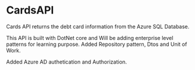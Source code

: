 # CardsAPI

Cards API returns the debt card information from the Azure SQL Database.

This API is built with DotNet core and Will be adding enterprise level patterns for learning purpose.
Added Repository pattern, Dtos and Unit of Work.

Added Azure AD authetication and Authorization.
